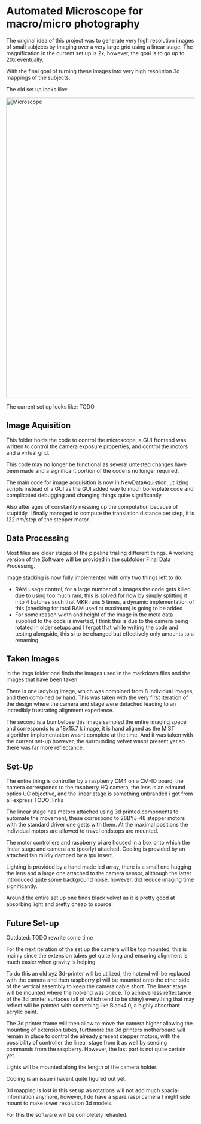 # Automated Microscope for macro/micro photography

The original idea of this project was to generate very high resolution images of small subjects by imaging over a very large grid using a linear stage. The magnification in the current set up is 2x, however, the goal is to go up to 20x eventually. 

With the final goal of turning these images into very high resolution 3d mappings of the subjects.

The old set up looks like:

<img src="./imgs/SetUp.jpg" alt="Microscope" width="800"/>

The current set up looks like:
TODO

## Image Aquisition


This folder holds the code to control the microscope, a GUI frontend was written to control the camera exposure properties, and control the motors and a virtual grid. 

This code may no longer be functional as several untested changes have been made and a significant portion of the code is no longer required.

The main code for image acquisition is now in NewDataAquistion, utilizing scripts instead of a GUI as the GUI added way to much boilerplate code and complicated debugging and changing things quite significantly 

Also after ages of constantly messing up the computation because of stupitidy, I finally managed to compute the translation distance per step, it is 122 nm/step of the stepper motor. 


## Data Processing

Most files are older stages of the pipeline trialing different things. A working version of the Software will be provided in the subfolder Final Data Processing. 

Image stacking is now fully implemented with only two things left to do:
- RAM usage control, for a large number of x images the code gets killed due to using too much ram, this is solved for now by simply splitting it into 4 batches such that MKR runs 5 times, a dynamic implementation of this (checking for total RAM used at maximum) is going to be added
- For some reason width and height of the image in the meta data supplied to the code is inverted, I think this is due to the camera being rotated in older setups and I fergot that while writing the code and testing alongside, this si to be changed but effectively only amounts to a renaming


## Taken Images

in the imgs folder one finds the images used in the markdown files and the images that have been taken

There is one ladybug image, which was combined from 8 individual images, and then combined by hand. 
This was taken with the very first iteration of the design where the camera and stage were detached leading to an incredibly frustrating alignment experience. 

The second is a bumbelbee this image sampled the entire imaging space and corresponds to a 18x15.7 k image, it is hand aligned as the MIST algorithm implementation wasnt complete at the time. And it was taken with the current set-up however, the surrounding velvet wasnt present yet so there was far more reflectance.

## Set-Up

The entire thing is controller by a raspberry CM4 on a CM-IO board, the camera corresponds to the raspberry HQ camera, the lens is an edmund optics UC objective, and the linear stage is something unbranded i got from ali express TODO: links

The linear stage has motors attached using 3d printed components to automate the movement, these correspond to 28BYJ-48 stepper motors with the standard driver one getts with them. At the maximal positions the individual motors are allowed to travel endstops are mounted.

The motor controllers and raspberry pi are housed in a box onto which the linear stage and camera are (poorly) attached. Cooling is provided by an attached fan mildly damped by a tpu insert. 

Lighting is provided by a hand made led array, there is a small one hugging the lens and a large one attached to the camera sensor, allthough the latter introduced quite some background noise, however, did reduce imaging time significantly. 

Around the entire set up one finds black velvet as it is pretty good at absorbing light and pretty cheap to source.


## Future Set-up

Outdated: TODO rewrite some time

For the next iteration of the set up the camera will be top mounted, this is mainly since the extension tubes get quite long and ensuring alignment is much easier when gravity is helping. 

To do this an old xyz 3d-printer will be utilized, the hotend will be replaced with the camera and then raspberry pi will be mounted onto the other side of the vertical assembly to keep the camera cable short. The linear stage will be mounted where the hot-end was onece.
To achieve less reflectance of the 3d printer surfaces (all of which tend to be shiny) everything that may reflect will be painted with something like Black4.0, a highly absorbant acrylic paint. 

The 3d printer frame will then allow to move the camera higher allowing the mounting of extension tubes, furthmore the 3d printers motherboard will remain in place to control the already present stepper motors, with the possibility of controller the linear stage from it as well by sending commands from the raspberry. However, the last part is not quite certain yet. 

Lights will be mounted along the length of the camera holder. 

Cooling is an issue i havent quite figured out yet. 

3d mapping is lost in this set up as rotations will not add much spacial information anymore, however, I do have a spare raspi camera I might side mount to make lower resolution 3d models. 

For this the software will be completely rehauled. 